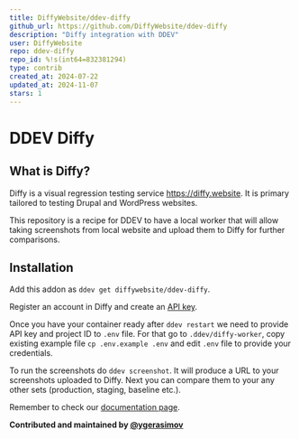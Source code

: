 ```yaml
---
title: DiffyWebsite/ddev-diffy
github_url: https://github.com/DiffyWebsite/ddev-diffy
description: "Diffy integration with DDEV"
user: DiffyWebsite
repo: ddev-diffy
repo_id: %!s(int64=832381294)
type: contrib
created_at: 2024-07-22
updated_at: 2024-11-07
stars: 1
---
```


# DDEV Diffy

## What is Diffy?

Diffy is a visual regression testing service https://diffy.website. It is primary tailored to testing Drupal and WordPress websites.

This repository is a recipe for DDEV to have a local worker that will allow taking screenshots from local website and upload them to Diffy for further comparisons.

## Installation

Add this addon as `ddev get diffywebsite/ddev-diffy`.

Register an account in Diffy and create an [API key](https://stage.diffy.website/#/keys).

Once you have your container ready after `ddev restart` we need to provide API key and project ID to `.env` file. For that go to `.ddev/diffy-worker`, copy existing example file `cp .env.example .env` and edit `.env` file to provide your credentials.

To run the screenshots do `ddev screenshot`. It will produce a URL to your screenshots uploaded to Diffy. Next you can compare them to your any other sets (production, staging, baseline etc.).

Remember to check our [documentation page](https://docs.diffy.website/features/local-development/ddev-add-on). 

**Contributed and maintained by [@ygerasimov](https://github.com/ygerasimov)**
